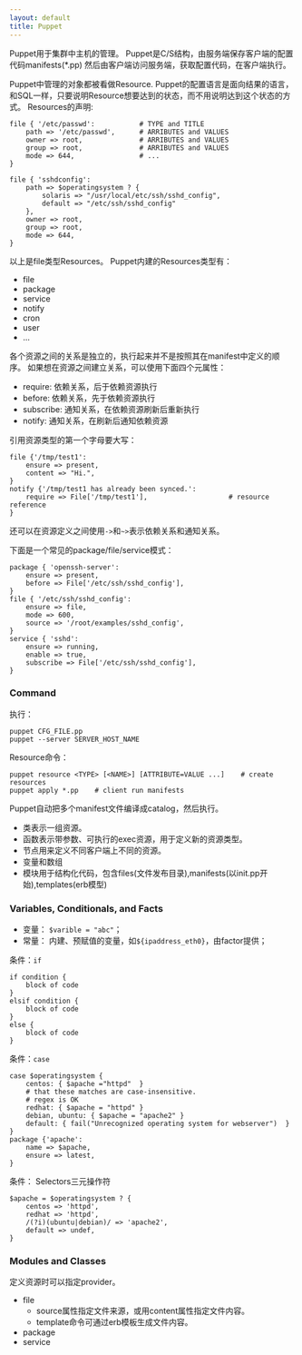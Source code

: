 ```yaml
---
layout: default
title: Puppet
---
```


Puppet用于集群中主机的管理。
Puppet是C/S结构，由服务端保存客户端的配置代码manifests(*.pp)
然后由客户端访问服务端，获取配置代码，在客户端执行。

Puppet中管理的对象都被看做Resource.
Puppet的配置语言是面向结果的语言，和SQL一样，只要说明Resource想要达到的状态，而不用说明达到这个状态的方式。
Resources的声明:

```
file { '/etc/passwd':           # TYPE and TITLE
	path => '/etc/passwd',      # ARRIBUTES and VALUES
	owner => root,              # ARRIBUTES and VALUES
	group => root,              # ARRIBUTES and VALUES
	mode => 644,                # ...
}

file { 'sshdconfig':
	path => $operatingsystem ? {
		solaris => "/usr/local/etc/ssh/sshd_config",
		default => "/etc/ssh/sshd_config"
	},
	owner => root,
	group => root,
	mode => 644,
}
```

以上是file类型Resources。
Puppet内建的Resources类型有：

- file
- package
- service
- notify
- cron
- user
- ...

各个资源之间的关系是独立的，执行起来并不是按照其在manifest中定义的顺序。
如果想在资源之间建立关系，可以使用下面四个元属性：

- require: 依赖关系，后于依赖资源执行
- before: 依赖关系，先于依赖资源执行
- subscribe: 通知关系，在依赖资源刷新后重新执行
- notify: 通知关系，在刷新后通知依赖资源

引用资源类型的第一个字母要大写：

```
file {'/tmp/test1':
	ensure => present,
	content => "Hi.",
}
notify {'/tmp/test1 has already been synced.':
	require => File['/tmp/test1'],                    # resource reference
}
```

还可以在资源定义之间使用`->`和`~>`表示依赖关系和通知关系。

下面是一个常见的package/file/service模式：

```
package { 'openssh-server':
	ensure => present,
	before => File['/etc/ssh/sshd_config'],
}
file { '/etc/ssh/sshd_config':
	ensure => file,
	mode => 600,
	source => '/root/examples/sshd_config',
}
service { 'sshd':
	ensure => running,
	enable => true,
	subscribe => File['/etc/ssh/sshd_config'],
}
```

### Command

执行：

```
puppet CFG_FILE.pp
puppet --server SERVER_HOST_NAME
```

Resource命令：

```
puppet resource <TYPE> [<NAME>] [ATTRIBUTE=VALUE ...]    # create resources
puppet apply *.pp    # client run manifests
```

Puppet自动把多个manifest文件编译成catalog，然后执行。




- 类表示一组资源。
- 函数表示带参数、可执行的exec资源，用于定义新的资源类型。
- 节点用来定义不同客户端上不同的资源。
- 变量和数组
- 模块用于结构化代码，包含files(文件发布目录),manifests(以init.pp开始),templates(erb模型)


### Variables, Conditionals, and Facts

- 变量： `$varible = "abc"`；
- 常量： 内建、预赋值的变量，如`${ipaddress_eth0}`，由factor提供；

条件：`if`

```
if condition {
	block of code
}
elsif condition {
	block of code
}
else {
	block of code
}
```

条件：`case`

```
case $operatingsystem {
	centos: { $apache ="httpd"	}
	# that these matches are case-insensitive.
	# regex is OK
	redhat: { $apache = "httpd" }
	debian, ubuntu: { $apache = "apache2" }
	default: { fail("Unrecognized operating system for webserver")	}
}
package {'apache':
	name => $apache,
	ensure => latest,
}
```

条件： Selectors三元操作符

```
$apache = $operatingsystem ? {
	centos => 'httpd',
	redhat => 'httpd',
	/(?i)(ubuntu|debian)/ => 'apache2',
	default => undef,
}
```

### Modules and Classes

定义资源时可以指定provider。

- file
  - source属性指定文件来源，或用content属性指定文件内容。
  - template命令可通过erb模板生成文件内容。
- package
- service
	
